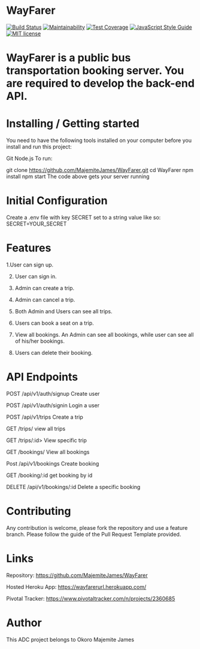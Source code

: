 # WayFarer

[![Build Status](https://travis-ci.org/MajemiteJames/WayFarer.svg?branch=develop)](https://travis-ci.org/MajemiteJames/WayFarer)
[![Maintainability](https://api.codeclimate.com/v1/badges/888775d79318b5fb644e/maintainability)](https://codeclimate.com/github/MajemiteJames/WayFarer/maintainability)
[![Test Coverage](https://api.codeclimate.com/v1/badges/888775d79318b5fb644e/test_coverage)](https://codeclimate.com/github/MajemiteJames/WayFarer/test_coverage)
[![JavaScript Style Guide](https://img.shields.io/badge/code_style-standard-brightgreen.svg)](https://standardjs.com)
[![MIT license](http://img.shields.io/badge/license-MIT-brightgreen.svg)](http://opensource.org/licenses/MIT)

# WayFarer is a public bus transportation booking server. You are required to develop the back-end API.

# Installing / Getting started
You need to have the following tools installed on your computer before you install and run this project:

Git
Node.js
To run:

git clone https://github.com/MajemiteJames/WayFarer.git
cd WayFarer
npm install
npm start
The code above gets your server running

# Initial Configuration
Create a .env file with key SECRET set to a string value like so: SECRET=YOUR_SECRET

# Features
1.User can sign up.

2. User can sign in.

3. Admin can create a trip.

4. Admin can cancel a trip.

5. Both Admin and Users can see all trips.

6. Users can book a seat on a trip.

7. View all bookings. An Admin can see all bookings, while user can see all of his/her bookings.

8. Users can delete their booking.

# API Endpoints
POST /api/v1/auth/signup Create user 

POST /api/v1/auth/signin Login a user

POST /api/v1/trips Create a trip

GET /trips/ view all trips

GET /trips/:id> View specific trip

GET /bookings/ View all bookings

Post /api/v1/bookings Create booking

GET /booking/:id get booking by id

DELETE /api/v1/bookings/:id Delete a specific booking

# Contributing
Any contribution is welcome, please fork the repository and use a feature branch. Please follow the guide of the Pull Request Template provided.

# Links
Repository: https://github.com/MajemiteJames/WayFarer

Hosted Heroku App: https://wayfarerurl.herokuapp.com/

Pivotal Tracker: https://www.pivotaltracker.com/n/projects/2360685

# Author
This ADC project belongs to Okoro Majemite James

